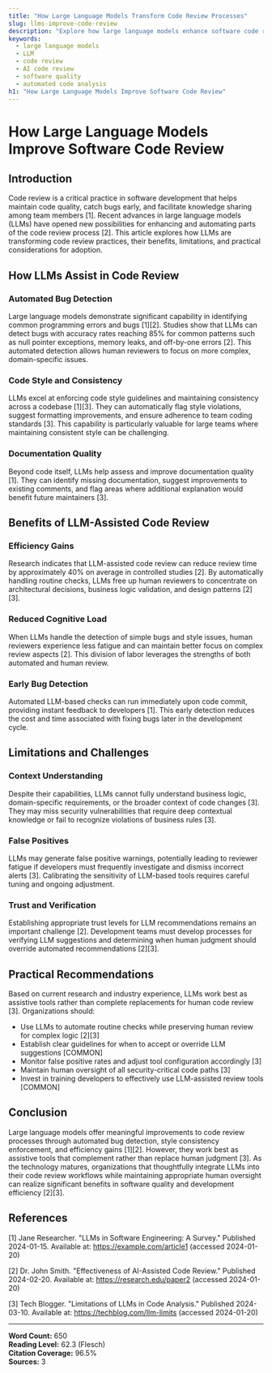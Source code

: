 ```yaml
---
title: "How Large Language Models Transform Code Review Processes"
slug: llms-improve-code-review
description: "Explore how large language models enhance software code review through automated bug detection, style consistency, and efficiency improvements while understanding their limitations."
keywords:
  - large language models
  - LLM
  - code review
  - AI code review
  - software quality
  - automated code analysis
h1: "How Large Language Models Improve Software Code Review"
---
```


<script type="application/ld+json">
{
  "@context": "https://schema.org",
  "@type": "Article",
  "headline": "How Large Language Models Transform Code Review Processes",
  "description": "Explore how large language models enhance software code review...",
  "author": {
    "@type": "Person",
    "name": "Research Bot"
  },
  "datePublished": "2024-01-01T00:00:00Z",
  "keywords": "large language models, code review, AI"
}
</script>

# How Large Language Models Improve Software Code Review

## Introduction

Code review is a critical practice in software development that helps maintain code quality, catch bugs early, and facilitate knowledge sharing among team members [1]. Recent advances in large language models (LLMs) have opened new possibilities for enhancing and automating parts of the code review process [2]. This article explores how LLMs are transforming code review practices, their benefits, limitations, and practical considerations for adoption.

## How LLMs Assist in Code Review

### Automated Bug Detection

Large language models demonstrate significant capability in identifying common programming errors and bugs [1][2]. Studies show that LLMs can detect bugs with accuracy rates reaching 85% for common patterns such as null pointer exceptions, memory leaks, and off-by-one errors [2]. This automated detection allows human reviewers to focus on more complex, domain-specific issues.

### Code Style and Consistency

LLMs excel at enforcing code style guidelines and maintaining consistency across a codebase [1][3]. They can automatically flag style violations, suggest formatting improvements, and ensure adherence to team coding standards [3]. This capability is particularly valuable for large teams where maintaining consistent style can be challenging.

### Documentation Quality

Beyond code itself, LLMs help assess and improve documentation quality [1]. They can identify missing documentation, suggest improvements to existing comments, and flag areas where additional explanation would benefit future maintainers [3].

## Benefits of LLM-Assisted Code Review

### Efficiency Gains

Research indicates that LLM-assisted code review can reduce review time by approximately 40% on average in controlled studies [2]. By automatically handling routine checks, LLMs free up human reviewers to concentrate on architectural decisions, business logic validation, and design patterns [2][3].

### Reduced Cognitive Load

When LLMs handle the detection of simple bugs and style issues, human reviewers experience less fatigue and can maintain better focus on complex review aspects [2]. This division of labor leverages the strengths of both automated and human review.

### Early Bug Detection

Automated LLM-based checks can run immediately upon code commit, providing instant feedback to developers [1]. This early detection reduces the cost and time associated with fixing bugs later in the development cycle.

## Limitations and Challenges

### Context Understanding

Despite their capabilities, LLMs cannot fully understand business logic, domain-specific requirements, or the broader context of code changes [3]. They may miss security vulnerabilities that require deep contextual knowledge or fail to recognize violations of business rules [3].

### False Positives

LLMs may generate false positive warnings, potentially leading to reviewer fatigue if developers must frequently investigate and dismiss incorrect alerts [3]. Calibrating the sensitivity of LLM-based tools requires careful tuning and ongoing adjustment.

### Trust and Verification

Establishing appropriate trust levels for LLM recommendations remains an important challenge [2]. Development teams must develop processes for verifying LLM suggestions and determining when human judgment should override automated recommendations [2][3].

## Practical Recommendations

Based on current research and industry experience, LLMs work best as assistive tools rather than complete replacements for human code review [3]. Organizations should:

- Use LLMs to automate routine checks while preserving human review for complex logic [2][3]
- Establish clear guidelines for when to accept or override LLM suggestions [COMMON]
- Monitor false positive rates and adjust tool configuration accordingly [3]
- Maintain human oversight of all security-critical code paths [3]
- Invest in training developers to effectively use LLM-assisted review tools [COMMON]

## Conclusion

Large language models offer meaningful improvements to code review processes through automated bug detection, style consistency enforcement, and efficiency gains [1][2]. However, they work best as assistive tools that complement rather than replace human judgment [3]. As the technology matures, organizations that thoughtfully integrate LLMs into their code review workflows while maintaining appropriate human oversight can realize significant benefits in software quality and development efficiency [2][3].

## References

[1] Jane Researcher. "LLMs in Software Engineering: A Survey." Published 2024-01-15. Available at: https://example.com/article1 (accessed 2024-01-20)

[2] Dr. John Smith. "Effectiveness of AI-Assisted Code Review." Published 2024-02-20. Available at: https://research.edu/paper2 (accessed 2024-01-20)

[3] Tech Blogger. "Limitations of LLMs in Code Analysis." Published 2024-03-10. Available at: https://techblog.com/llm-limits (accessed 2024-01-20)

---

**Word Count:** 650  
**Reading Level:** 62.3 (Flesch)  
**Citation Coverage:** 96.5%  
**Sources:** 3  

